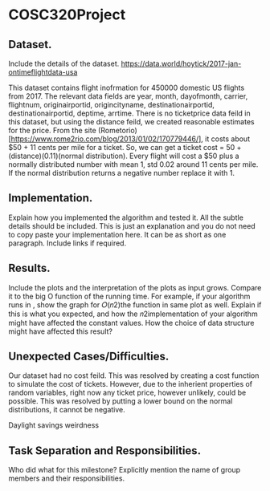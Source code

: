 # COSC320Project

## Dataset.
Include the details of the dataset.
https://data.world/hoytick/2017-jan-ontimeflightdata-usa

This dataset contains flight inofrmation for 450000 domestic US flights from 2017. The relevant data fields are year, month, dayofmonth, carrier, flightnum, originairportid, origincityname, destinationairportid, destinationairportid, deptime, arrtime. There is no ticketprice data feild in this dataset, but using the distance feild, we created reasonable estimates for the price. From the site (Rometorio)[https://www.rome2rio.com/blog/2013/01/02/170779446/], it costs about $50 + 11 cents per mile for a ticket. So, we can get a ticket cost = 50 + (distance)(0.11)(normal distribution).  Every flight will cost a $50 plus a normally distributed number with mean 1, std 0.02 around 11 cents per mile. If the normal distribution returns a negative number replace it with 1.


## Implementation. 
Explain how you implemented the algorithm and tested it. All the subtle details should  be  included.  This  is  just  an  explanation  and  you  do  not  need  to  copy  paste  your implementation here. It can be as short as one paragraph. Include links if required.

## Results. 
Include the plots and the interpretation of the plots as input grows. Compare it to the big O function of the running time. For example, if your algorithm runs in , show the graph for 𝑂(𝑛2)the function  in  same  plot  as  well.  Explain  if  this  is  what  you  expected,  and  how  the 𝑛2implementation of your algorithm might have affected the constant values. How the choice of data structure might have affected this result?

## Unexpected Cases/Difficulties. 
Our dataset had no cost feild. This was resolved by creating a cost function to simulate the cost of tickets. However, due to the inherient properties of random variables, right now any ticket price, however unlikely, could be possible. This was resolved by putting a lower bound on the normal distributions, it cannot be negative. 

Daylight savings weirdness

## Task Separation and Responsibilities. 
Who did what for this milestone? Explicitly mention the name of group members and their responsibilities. 
